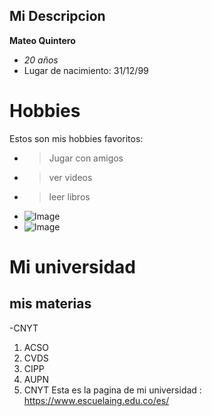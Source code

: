 ## Mi Descripcion
**Mateo Quintero**
- _20 años_
- Lugar de nacimiento:  31/12/99
# Hobbies
Estos son mis hobbies favoritos:
- > Jugar con amigos 
- > ver videos
- >leer libros
- ![Image](https://static.rfstat.com/bloggers_folders/user_2540376/my_media/aab8b888-e24f-43af-83db-cc4cd88de9b3.jpeg)
- ![Image](https://www.infobae.com/new-resizer/QoUyggNN67pHuPBpJOSi_-ToJ3w=/750x0/filters:quality(100)/arc-anglerfish-arc2-prod-infobae.s3.amazonaws.com/public/3M3Q5I42BJCC3GJG75NEQXMJBY.jpg)
# Mi universidad
## **mis materias**
-CNYT

 1. ACSO
 2. CVDS
 3. CIPP
 4. AUPN
 5. CNYT
Esta es la pagina de mi universidad :
<https://www.escuelaing.edu.co/es/>

 

